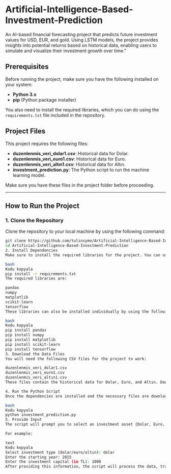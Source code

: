 # Artificial-Intelligence-Based-Investment-Prediction
An AI-based financial forecasting project that predicts future investment values for USD, EUR, and gold. Using LSTM models, the project provides insights into potential returns based on historical data, enabling users to simulate and visualize their investment growth over time."
## Prerequisites

Before running the project, make sure you have the following installed on your system:

- **Python 3.x**
- **pip** (Python package installer)

You also need to install the required libraries, which you can do using the `requirements.txt` file included in the repository.

## Project Files

This project requires the following files:

- **duzenlenmis_veri_dolar1.csv**: Historical data for Dolar.
- **duzenlenmis_veri_euro1.csv**: Historical data for Euro.
- **duzenlenmis_veri_altın1.csv**: Historical data for Altın.
- **investment_prediction.py**: The Python script to run the machine learning model.

Make sure you have these files in the project folder before proceeding.

---

## How to Run the Project

### 1. **Clone the Repository**
Clone the repository to your local machine by using the following command:

```bash
git clone https://github.com/tulinsymn/Artificial-Intelligence-Based-Investment-Prediction.git
cd Artificial-Intelligence-Based-Investment-Prediction
2. Install Dependencies
Make sure to install the required libraries for the project. You can use the requirements.txt file to install them:

bash
Kodu kopyala
pip install -r requirements.txt
The required libraries are:

pandas
numpy
matplotlib
scikit-learn
tensorflow
These libraries can also be installed individually by using the following commands:

bash
Kodu kopyala
pip install pandas
pip install numpy
pip install matplotlib
pip install scikit-learn
pip install tensorflow
3. Download the Data Files
You will need the following CSV files for the project to work:

duzenlenmis_veri_dolar1.csv
duzenlenmis_veri_euro1.csv
duzenlenmis_veri_altın1.csv
These files contain the historical data for Dolar, Euro, and Altın. Download them from the repository or another trusted source, and place them in the same directory as the Python script.

4. Run the Python Script
Once the dependencies are installed and the necessary files are downloaded, run the Python script to start the investment prediction:

bash
Kodu kopyala
python investment_prediction.py
5. Provide Input
The script will prompt you to select an investment asset (Dolar, Euro, or Altın), enter the starting year, and the amount of capital you want to invest.

For example:

text
Kodu kopyala
Select investment type (dolar/euro/altın): dolar
Enter the starting year: 2015
Enter the investment capital (in TL): 1000
After providing this information, the script will process the data, train the machine learning model, and make predictions for the future years.
